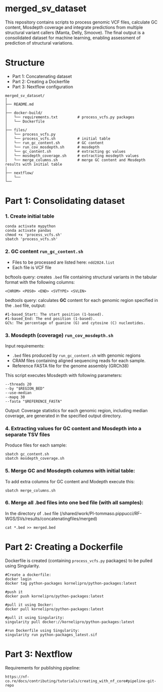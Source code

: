 # merged_sv_dataset
This repository contains scripts to process genomic VCF files, calculate GC content, Mosdepth coverage and integrate predictions from multiple structural variant callers (Manta, Delly, Smoove). The final output is a consolidated dataset for machine learning, enabling assessment of prediction of structural variations.

# Structure
- Part 1: Concatenating dataset
- Part 2: Creating a Dockerfile
- Part 3: Nextflow configuration

```
merged_sv_dataset/
│
├── README.md
│
├── docker-build/
│   └── requirements.txt         # process_vcfs.py packages 
│   └── Dockerfile
│             
├── files/
│   └── process_vcfs.py          
│   └── process_vcfs.sh          # initial table             
│   └── run_gc_content.sh        # GC content
│   └── run_cov_mosdepth.sh      # mosdepth
│   └── gc_content.sh            # extracting gc values
│   └── mosdepth_coverage.sh     # extracting mosdepth values
│   └── merge_columns.sh         # merge GC content and Mosdepth results with initial table
│   
├── nextflow/
│   └──    
└──    
```

# Part 1: Consolidating dataset

### 1. Create initial table 
```
conda activate mypython
conda activate pandas
chmod +x 'process_vcfs.sh'
sbatch 'process_vcfs.sh'
```

### 2. GC content `run_gc_content.sh`
- Files to be processed are listed here: `ndd2024.list`
- Each file is VCF file

bcftools query: creates `.bed` file containing structural variants in the tabular format with the following columns:
```
<CHROM> <POS0> <END> <SVTYPE> <SVLEN>
```
bedtools query: calculates **GC** content for each genomic region specified in the `.bed` file, output:
```
#1-based_Start: The start position (1-based).
#1-based_End: The end position (1-based).
GC%: The percentage of guanine (G) and cytosine (C) nucleotides.
```

### 3. Mosdepth (coverage) `run_cov_mosdepth.sh`
Input requirements:
- `.bed` files produced by `run_gc_content.sh` with genomic regions 
- CRAM files containing aligned sequencing reads for each sample.
- Reference FASTA file for the genome assembly (GRCh38)

This script executes Mosdepth with following parameters:
```
--threads 20
--by "$REGION_BED"
--use-median
--mapq 30
--fasta "$REFERENCE_FASTA"
```
Output: Coverage statistics for each genomic region, including median coverage, are generated in the specified output directory.

### 4. Extracting values for GC content and Mosdepth into a separate TSV files
Produce files for each sample:
```
sbatch gc_content.sh
sbatch mosdepth_coverage.sh
```

### 5. Merge GC and Mosdepth columns with initial table:
To add extra columns for GC content and Modepth execute this:
```
sbatch merge_columns.sh
```

### 6. Merge all .bed files into one bed file (with all samples):
In the directory of `.bed` file (/shared/work/PI-tommaso.pippucci/RF-WGS/SVs/results/concatenatingfiles/merged)
```
cat *.bed >> merged.bed
```

# Part 2: Creating a Dockerfile
Dockerfile is created (containing `process_vcfs.py` packages) to be pulled using Singularity. 
```
#Create a dockerfile:
docker login
docker tag python-packages kornelipro/python-packages:latest

#push it
docker push kornelipro/python-packages:latest

#pull it using Docker:
docker pull kornelipro/python-packages:latest

#pull it using Singularity:
singularity pull docker://kornelipro/python-packages:latest

#run Dockerfile using Singularity:
singularity run python-packages_latest.sif
```

# Part 3: Nextflow 
Requirements for publishing pipeline:
```
https://nf-co.re/docs/contributing/tutorials/creating_with_nf_core#pipeline-git-repo
```

